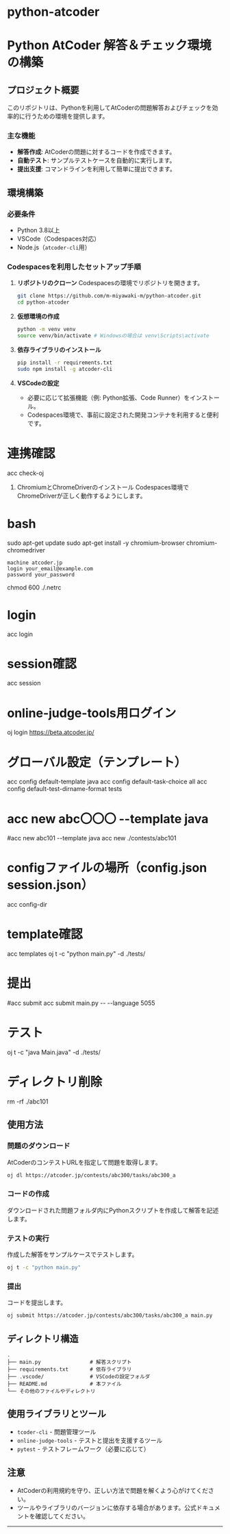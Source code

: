 # python-atcoder


# Python AtCoder 解答＆チェック環境の構築

## プロジェクト概要
このリポジトリは、Pythonを利用してAtCoderの問題解答およびチェックを効率的に行うための環境を提供します。

### 主な機能
- **解答作成**: AtCoderの問題に対するコードを作成できます。
- **自動テスト**: サンプルテストケースを自動的に実行します。
- **提出支援**: コマンドラインを利用して簡単に提出できます。

## 環境構築

### 必要条件
- Python 3.8以上
- VSCode（Codespaces対応）
- Node.js（`atcoder-cli`用）

### Codespacesを利用したセットアップ手順
1. **リポジトリのクローン**
   Codespacesの環境でリポジトリを開きます。
   ```bash
   git clone https://github.com/m-miyawaki-m/python-atcoder.git
   cd python-atcoder
   ```

2. **仮想環境の作成**
   ```bash
   python -m venv venv
   source venv/bin/activate # Windowsの場合は venv\Scripts\activate
   ```

3. **依存ライブラリのインストール**
   ```bash
   pip install -r requirements.txt
   sudo npm install -g atcoder-cli
   ```

4. **VSCodeの設定**
   - 必要に応じて拡張機能（例: Python拡張、Code Runner）をインストール。
   - Codespaces環境で、事前に設定された開発コンテナを利用すると便利です。


# 連携確認
acc check-oj


1. ChromiumとChromeDriverのインストール
Codespaces環境でChromeDriverが正しく動作するようにします。

# bash
sudo apt-get update
sudo apt-get install -y chromium-browser chromium-chromedriver

```
machine atcoder.jp
login your_email@example.com
password your_password
```

chmod 600 ./.netrc

# login
acc login

# session確認
acc session

# online-judge-tools用ログイン
oj login https://beta.atcoder.jp/

# グローバル設定（テンプレート）
acc config default-template java
acc config default-task-choice all
acc config default-test-dirname-format tests

# acc new abc〇〇〇 --template java
#acc new abc101 --template java
acc new ./contests/abc101

# configファイルの場所（config.json  session.json）
acc config-dir

# template確認
acc templates
oj t -c "python main.py" -d ./tests/

# 提出
#acc submit
acc submit main.py -- --language 5055

# テスト
oj t -c "java Main.java" -d ./tests/  


# ディレクトリ削除
rm -rf ./abc101





## 使用方法

### 問題のダウンロード
AtCoderのコンテストURLを指定して問題を取得します。
```bash
oj dl https://atcoder.jp/contests/abc300/tasks/abc300_a
```

### コードの作成
ダウンロードされた問題フォルダ内にPythonスクリプトを作成して解答を記述します。

### テストの実行
作成した解答をサンプルケースでテストします。
```bash
oj t -c "python main.py"
```

### 提出
コードを提出します。
```bash
oj submit https://atcoder.jp/contests/abc300/tasks/abc300_a main.py
```

## ディレクトリ構造

```plaintext
.
├── main.py                # 解答スクリプト
├── requirements.txt       # 依存ライブラリ
├── .vscode/               # VSCodeの設定フォルダ
├── README.md              # 本ファイル
└── その他のファイルやディレクトリ
```

## 使用ライブラリとツール

- `tcoder-cli` - 問題管理ツール
- `online-judge-tools` - テストと提出を支援するツール
- `pytest` - テストフレームワーク（必要に応じて）

## 注意
- AtCoderの利用規約を守り、正しい方法で問題を解くよう心がけてください。
- ツールやライブラリのバージョンに依存する場合があります。公式ドキュメントを確認してください。

---
